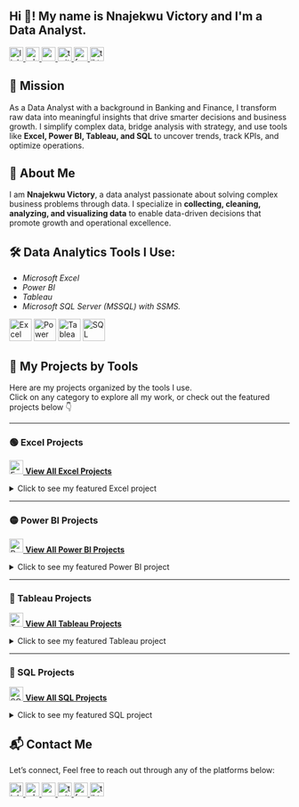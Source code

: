 <h2 align="left">Hi 👋! My name is Nnajekwu Victory and I'm a Data Analyst.</h2>

<div align="left">
  <a href="https://www.linkedin.com/in/nnajekwu-victory-2b76a234b" target="_blank">
    <img src="https://img.shields.io/static/v1?message=LinkedIn&logo=linkedin&label=&color=0077B5&logoColor=white&labelColor=&style=flat" height="25" alt="linkedin logo"  />
  </a>
  <a href="https://wa.me/2349071369110" target="_blank">
    <img src="https://img.shields.io/static/v1?message=WhatsApp&logo=whatsapp&label=&color=25D366&logoColor=white&labelColor=&style=flat" height="25" alt="whatsapp logo"  />
  </a>
  <a href="mailto:nnajekwuchinemerem@gmail.com" target="_blank">
    <img src="https://img.shields.io/static/v1?message=Gmail&logo=gmail&label=&color=D14836&logoColor=white&labelColor=&style=flat" height="25" alt="gmail logo"  />
  </a>
  <a href="https://x.com/vking9727" target="_blank">
    <img src="https://img.shields.io/static/v1?message=Twitter&logo=twitter&label=&color=1DA1F2&logoColor=white&labelColor=&style=flat" height="25" alt="twitter logo"  />
  </a>
  <a href="https://www.facebook.com/starboy.eze.33" target="_blank">
    <img src="https://img.shields.io/static/v1?message=Facebook&logo=facebook&label=&color=1877F2&logoColor=white&labelColor=&style=flat" height="25" alt="facebook logo"  />
  </a>
  <a href="https://www.tiktok.com/@victorytheanalyst" target="_blank">
    <img src="https://img.shields.io/static/v1?message=TikTok&logo=tiktok&label=&color=000000&logoColor=white&labelColor=&style=flat" height="25" alt="tiktok logo"  />
  </a>
</div>

## 🎯 Mission

As a Data Analyst with a background in Banking and Finance, I transform raw data into meaningful insights that drive smarter decisions and business growth. I simplify complex data, bridge analysis with strategy, and use tools like **Excel, Power BI, Tableau, and SQL** to uncover trends, track KPIs, and optimize operations.

## 👤 About Me

I am **Nnajekwu Victory**, a data analyst passionate about solving complex business problems through data. I specialize in **collecting, cleaning, analyzing, and visualizing data** to enable data-driven decisions that promote growth and operational excellence.

## 🛠️ Data Analytics Tools I Use:
- *Microsoft Excel*  
- *Power BI*   
- *Tableau*  
- *Microsoft SQL Server (MSSQL) with SSMS.* 
 <p align="left">
  <img src="https://upload.wikimedia.org/wikipedia/commons/7/73/Microsoft_Excel_2013-2019_logo.svg" alt="Excel" width="40" height="40"/>
  <img src="https://upload.wikimedia.org/wikipedia/commons/c/cf/New_Power_BI_Logo.svg" alt="Power BI" width="40" height="40"/>
  <img src="https://upload.wikimedia.org/wikipedia/commons/4/4b/Tableau_Logo.png" alt="Tableau" width="40" height="40"/>
  <img src="https://commons.wikimedia.org/wiki/Special:FilePath/Microsoft_SQL_Server_2025_icon.svg" alt="SQL Server" width="40" height="40"
  
</p> 

## 📂 My Projects by Tools
Here are my projects organized by the tools I use.  
Click on any category to explore all my work, or check out the featured projects below 👇  

---

### 🟢 Excel Projects  
[<img src="https://upload.wikimedia.org/wikipedia/commons/7/73/Microsoft_Excel_2013-2019_logo.svg" alt="Excel" width="25" height="25"/> **View All Excel Projects**](https://github.com/Victory0016?tab=repositories&q=excel&type=&language=&sort=)

<details>
  <summary>Click to see my featured Excel project</summary>

- 📊 [Bank Customer Churn Analysis](https://github.com/Victory0016/Bank-Customer-Churn-Analysis)  
  ![Excel](https://img.shields.io/badge/Tool-Excel-green?logo=microsoftexcel)  
  *Analyzed customer churn dataset with PivotTables, KPIs, and dashboards to uncover retention insights.*

</details>

---

### 🟡 Power BI Projects  
[<img src="https://upload.wikimedia.org/wikipedia/commons/c/cf/New_Power_BI_Logo.svg" alt="Power BI" width="25" height="25"/> **View All Power BI Projects**](https://github.com/Victory0016?tab=repositories&q=power+bi&type=&language=&sort=)

<details>
  <summary>Click to see my featured Power BI project</summary>

- 📈 *Add your first Power BI project here*  
  ![Power BI](https://img.shields.io/badge/Tool-PowerBI-yellow?logo=powerbi)  
  *Example: Interactive dashboard tracking sales performance and customer behavior.*

</details>

---

### 🔵 Tableau Projects  
[<img src="https://upload.wikimedia.org/wikipedia/commons/4/4b/Tableau_Logo.png" alt="Tableau" width="25" height="25"/> **View All Tableau Projects**](https://github.com/Victory0016?tab=repositories&q=tableau&type=&language=&sort=)

<details>
  <summary>Click to see my featured Tableau project</summary>

- 📉 *Add your first Tableau project here*  
  ![Tableau](https://img.shields.io/badge/Tool-Tableau-blue?logo=tableau)  
  *Example: Visualizing regional sales trends with interactive storyboards.*

</details>

---

### 🔷 SQL Projects  
[<img src="https://commons.wikimedia.org/wiki/Special:FilePath/Microsoft_SQL_Server_2025_icon.svg" alt="SQL Server" width="25" height="25"/> **View All SQL Projects**](https://github.com/Victory0016?tab=repositories&q=sql&type=&language=&sort=)

<details>
  <summary>Click to see my featured SQL project</summary>

- 🗄️ *Add your first SQL project here*  
  ![SQL](https://img.shields.io/badge/Tool-SQLServer-lightgrey?logo=microsoftsqlserver)  
  *Example: Querying large datasets to extract KPIs and optimize database performance.*

</details>


## 📬 Contact Me
Let’s connect, Feel free to reach out through any of the platforms below:

<div align="left">
  <a href="https://www.linkedin.com/in/nnajekwu-victory-2b76a234b" target="_blank">
    <img src="https://img.shields.io/static/v1?message=LinkedIn&logo=linkedin&label=&color=0077B5&logoColor=white&labelColor=&style=flat" height="25" alt="linkedin logo" />
  </a>
  <a href="https://wa.me/2349071369110" target="_blank">
    <img src="https://img.shields.io/static/v1?message=WhatsApp&logo=whatsapp&label=&color=25D366&logoColor=white&labelColor=&style=flat" height="25" alt="whatsapp logo" />
  </a>
  <a href="mailto:nnajekwuchinemerem@gmail.com" target="_blank">
    <img src="https://img.shields.io/static/v1?message=Gmail&logo=gmail&label=&color=D14836&logoColor=white&labelColor=&style=flat" height="25" alt="gmail logo" />
  </a>
  <a href="https://x.com/vking9727" target="_blank">
    <img src="https://img.shields.io/static/v1?message=Twitter&logo=twitter&label=&color=1DA1F2&logoColor=white&labelColor=&style=flat" height="25" alt="twitter logo" />
  </a>
  <a href="https://www.facebook.com/starboy.eze.33" target="_blank">
    <img src="https://img.shields.io/static/v1?message=Facebook&logo=facebook&label=&color=1877F2&logoColor=white&labelColor=&style=flat" height="25" alt="facebook logo" />
  </a>
  <a href="https://www.tiktok.com/@victorytheanalyst" target="_blank">
    <img src="https://img.shields.io/static/v1?message=TikTok&logo=tiktok&label=&color=000000&logoColor=white&labelColor=&style=flat" height="25" alt="tiktok logo" />
  </a>
</div>



